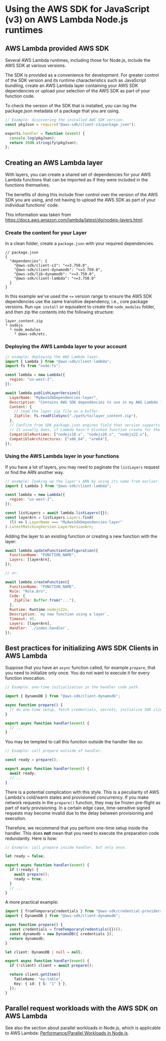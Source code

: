 # Using the AWS SDK for JavaScript (v3) on AWS Lambda Node.js runtimes

## AWS Lambda provided AWS SDK

Several AWS Lambda runtimes, including those for Node.js, include the AWS SDK at various versions.

The SDK is provided as a convenience for development. For greater control of the SDK version and its runtime characteristics such as
JavaScript bundling, create an AWS Lambda layer containing your AWS SDK dependencies or
upload your selection of the AWS SDK as part of your function code.

To check the version of the SDK that is installed, you can log the package.json metadata of a package that you are using.

```js
// Example: discovering the installed AWS SDK version.
const pkgJson = require("@aws-sdk/client-s3/package.json");

exports.handler = function (event) {
  console.log(pkgJson);
  return JSON.stringify(pkgJson);
};
```

## Creating an AWS Lambda layer

With layers, you can create a shared set of dependencies for your AWS Lambda functions that can be imported
as if they were included in the functions themselves. 

The benefits of doing this include finer control over the version of the AWS SDK you are using, and not
having to upload the AWS SDK as part of your individual functions' code.

This information was taken from https://docs.aws.amazon.com/lambda/latest/dg/nodejs-layers.html.

### Create the content for your Layer

In a clean folder, create a `package.json` with your required dependencies.

```json5
// package.json
{
  "dependencies": {
    "@aws-sdk/client-s3": "<=3.750.0",
    "@aws-sdk/client-dynamodb": "<=3.750.0",
    "@aws-sdk/lib-dynamodb": "<=3.750.0",
    "@aws-sdk/client-lambda": "<=3.750.0"
  }
}
```

In this example we've used the `<=` version range to ensure the AWS SDK dependencies use the same transitive dependency, 
i.e., core package versions. Run `npm install` or equivalent to create the `node_modules` folder, and then zip the contents
into the following structure:

```
layer_content.zip
└ nodejs
  └ node_modules
    └ @aws-sdk/etc.
```

### Deploying the AWS Lambda layer to your account

```js
// example: deploying the AWS Lambda layer.
import { Lambda } from "@aws-sdk/client-lambda";
import fs from "node:fs";

const lambda = new Lambda({
  region: "us-west-2",
});

await lambda.publishLayerVersion({
  LayerName: "MyAwsSdkDependencies-layer",
  Description: "Contains AWS SDK dependencies to use in my AWS Lambda functions",
  Content: {
    // read the layer zip file as a buffer.
    ZipFile: fs.readFileSync("./path/to/layer_content.zip"),
  },
  // Confirm from SDK package.json engines field that version supports each runtime.
  // It usually does, if Lambda hasn't blocked function create for the runtime.
  CompatibleRuntimes: ["nodejs18.x", "nodejs20.x", "nodejs22.x"],
  CompatibleArchitectures: ["x86_64", "arm64"],
});
```

### Using the AWS Lambda layer in your functions

If you have a lot of layers, you may need to paginate the `listLayers` request or
find the ARN another way.

```js
// example: looking up the layer's ARN by using its name from earlier.
import { Lambda } from "@aws-sdk/client-lambda";

const lambda = new Lambda({
  region: "us-west-2",
});

const listLayers = await lambda.listLayers({});
const layerArn = listLayers.Layers.find(
  (l) => l.LayerName === "MyAwsSdkDependencies-layer"
).LatestMatchingVersion.LayerVersionArn;
```

Adding the layer to an existing function or creating a new function with the layer:

```js
await lambda.updateFunctionConfiguration({
  FunctionName: "FUNCTION_NAME",
  Layers: [layerArn],
});

// or:

await lambda.createFunction({
  FunctionName: "FUNCTION_NAME",
  Role: "Role.Arn",
  Code: {
    ZipFile: Buffer.from("..."),
  },
  Runtime: Runtime.nodejs22x,
  Description: `my new function using a layer`,
  Timeout: 45,
  Layers: [layerArn],
  Handler: `./index.handler`,
});
```

## Best practices for initializing AWS SDK Clients in AWS Lambda

Suppose that you have an `async` function called, for example `prepare`, that you need to initialize only once.
You do not want to execute it for every function invocation.

```js
// Example: one-time initialization in the handler code path.

import { DynamoDB } from "@aws-sdk/client-dynamodb";

async function prepare() {
  // do one-time setup, fetch credentials, secrets, initialize SDK clients, etc.
}

export async function handler(event) {
  // ...
}
```

You may be tempted to call this function outside the handler like so:

```js
// Example: call prepare outside of handler.

const ready = prepare();

export async function handler(event) {
  await ready;
  // ...
}
```

There is a potential complication with this style. This is a peculiarity of AWS Lambda's cold/warm states and provisioned concurrency.
If you make network requests in the `prepare()` function, they may be frozen pre-flight as part of early provisioning. In a certain
edge case, time-sensitive signed requests may become invalid due to the delay between provisioning and execution.

Therefore, we recommend that you perform one-time setup inside the handler. This does **not** mean that you need
to execute the preparation code redundantly. Here is how:

```js
// Example: call prepare inside handler, but only once.

let ready = false;

export async function handler(event) {
  if (!ready) {
    await prepare();
    ready = true;
  }
  // ...
}
```

A more practical example:

```ts
import { fromTemporaryCredentials } from "@aws-sdk/credential-providers";
import { DynamoDB } from "@aws-sdk/client-dynamodb";

async function prepare() {
  const credentials = fromTemporaryCredentials({})();
  const dynamodb = new DynamoDB({ credentials });
  return dynamodb;
}

let client: DynamoDB | null = null;

export async function handler(event) {
  if (!client) client = await prepare();

  return client.getItem({
    TableName: "my-table",
    Key: { id: { S: "1" } },
  });
}
```

## Parallel request workloads with the AWS SDK on AWS Lambda

See also the section about parallel workloads in Node.js, which is
applicable to AWS Lambda:
[Performance/Parallel Workloads in Node.js](./performance//parallel-workloads-node-js.md).
